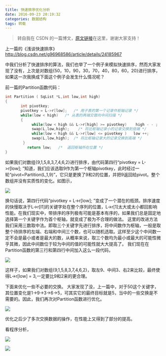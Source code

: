```yaml
---
title: 快速排序优化分析
date: 2016-09-23 20:19:32
categories: 数据结构
tags: 转载
---
```

> 转自我在 CSDN 的一篇博文，[原文链接](http://blog.csdn.net/g96968586/article/details/24271639)在这里，谢谢大家支持！

上一篇的《浅谈快速排序》 http://blog.csdn.net/g96968586/article/details/24185967  

中我们分析了快速排序的算法，我们也举了一个例子来模拟快速排序，然而大家发现了没有，上次是对数组{50，10，90，30，70，40，80，60，20}进行排序，如果这一次我换成下面这个例子会发生什么情况呢？

前一篇的Partition函数代码：
```c
int Partition ( SqList *L,int low,int high)  
{  
       int pivotkey;  
       pivotkey = L->r[low];   /* 用子表的第一个记录作枢轴记录 */  
       while(low < high)   /* 从表的两端交替向中间扫描 */  
       {  
            while(low < high && L->r[high] >= pivotkey)    high - - ;  
            swap(L,low,high);    /* 将比枢轴记录小的记录交换到低端 */  
            while(low < high && L->r[low] <= pivotkey )   low ++;  
            swap(L,low,high);  /* 将比枢轴记录大的记录交换到高端 */  
        }  
          return low;   /*  返回枢轴所在位置 */  
}  
```
如果我们对数组{9,1,5,8,3,7,4,6,2}进行排序，由代码第四行“pivotkey = L->r[low]; ”知道，我们应该选取9作为第一个枢轴pivotkey，此时经过一轮“pivot=Partition(L,1,9)”，它只是更换了9和2的位置，并把9返回给pivot。整个数组并没有实质性的变化。如图示，

![](http://img.blog.csdn.net/20140421211948156?watermark/2/text/aHR0cDovL2Jsb2cuY3Nkbi5uZXQvZzk2OTY4NTg2/font/5a6L5L2T/fontsize/400/fill/I0JBQkFCMA==/dissolve/70/gravity/Center)

换句话说，第四行代码“pivotkey = L->r[low]; ”变成了一个潜在的瓶颈。排序速度的快慢取决于L->r[l1]的关键字处在整个序列的位置，L->r[1]太大或太小都回影响性能。在我们现实中，带排序的序列极有可能是基本有序的，如果我们总是固定地选择第一个关键字作为首个枢轴，就变成了极为不合理的做法。
这里的改进方法我们采用三数取中法。即取三个关键字先进行排序，将中间数作为枢轴，一般是取整个待排序的左端、右端和中间三个数，也可以随机选取。这样至少这个中间数一定不会是最小或者是最大的数，从概率来说，取三个数均为最小或最大的可能性微乎其微，因此中间数位于较为中间的值的可能性就大大提高了。
我们现在在Partition函数的第三行和第四行中间加入这么一段代码，

![](http://img.blog.csdn.net/20140421211805765?watermark/2/text/aHR0cDovL2Jsb2cuY3Nkbi5uZXQvZzk2OTY4NTg2/font/5a6L5L2T/fontsize/400/fill/I0JBQkFCMA==/dissolve/70/gravity/Center)

这样子，如果我们对数组{9,1,5,8,3,7,4,6,2}，取左9、中间3、右2来比较，最终使得L->r[low] = 3,一定要比9和2来的更合理。

下面来优化一些不必要的交换。
大家发现了没，上一篇中，对于50这个关键字，其位置变化是1->9->3->6->5，可其实它的最终目标就是5，当中的一些交换是不需要的。因此，我们再次对Partition函数进行优化。

![](http://img.blog.csdn.net/20140421212022000?watermark/2/text/aHR0cDovL2Jsb2cuY3Nkbi5uZXQvZzk2OTY4NTg2/font/5a6L5L2T/fontsize/400/fill/I0JBQkFCMA==/dissolve/70/gravity/Center)

优化之后少了多次交换数据的操作，在性能上又得到了部分的提高。

看程序分析，

![](http://img.blog.csdn.net/20140421212232265?watermark/2/text/aHR0cDovL2Jsb2cuY3Nkbi5uZXQvZzk2OTY4NTg2/font/5a6L5L2T/fontsize/400/fill/I0JBQkFCMA==/dissolve/70/gravity/Center)

![](http://img.blog.csdn.net/20140421212330640?watermark/2/text/aHR0cDovL2Jsb2cuY3Nkbi5uZXQvZzk2OTY4NTg2/font/5a6L5L2T/fontsize/400/fill/I0JBQkFCMA==/dissolve/70/gravity/Center)
